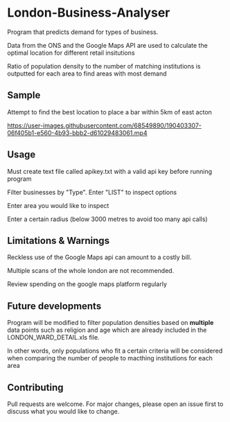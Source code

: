# London-Business-Analyser

Program that predicts demand for types of business.

Data from the ONS and the Google Maps API are used to calculate the optimal location for different retail insitutions

Ratio of population density to the number of matching institutions is outputted for each area to find areas with most demand

## Sample
Attempt to find the best location to place a bar within 5km of east acton

https://user-images.githubusercontent.com/68549890/190403307-06f405b1-e560-4b93-bbb2-d61029483061.mp4

## Usage
Must create text file called apikey.txt with a valid api key before running program

Filter businesses by "Type". Enter "LIST" to inspect options

Enter area you would like to inspect 

Enter a certain radius (below 3000 metres to avoid too many api calls)

## Limitations & Warnings
Reckless use of the Google Maps api can amount to a costly bill.

Multiple scans of the whole london are not recommended.

Review spending on the google maps platform regularly


## Future developments
Program will be modified to filter population densities based on **multiple** data points such as religion and age which are already included in the LONDON_WARD_DETAIL.xls file.

In other words, only populations who fit a certain criteria will be considered when comparing the number of people to macthing institutions for each area

## Contributing
Pull requests are welcome. For major changes, please open an issue first to discuss what you would like to change.






